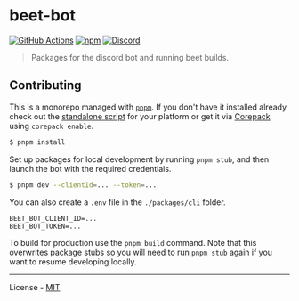 # beet-bot

[![GitHub Actions](https://github.com/mcbeet/beet-bot/workflows/CI/badge.svg)](https://github.com/mcbeet/beet-bot/actions)
[![npm](https://img.shields.io/npm/v/extract-math.svg)](https://www.npmjs.com/package/extract-math)
[![Discord](https://img.shields.io/discord/900530660677156924?color=7289DA&label=discord&logo=discord&logoColor=fff)](https://discord.gg/98MdSGMm8j)

> Packages for the discord bot and running beet builds.

## Contributing

This is a monorepo managed with [`pnpm`](https://pnpm.io/). If you don't have it installed already check out the [standalone script](https://pnpm.io/installation) for your platform or get it via [Corepack](https://github.com/nodejs/corepack) using `corepack enable`.

```bash
$ pnpm install
```

Set up packages for local development by running `pnpm stub`, and then launch the bot with the required credentials.

```bash
$ pnpm dev --clientId=... --token=...
```

You can also create a `.env` file in the `./packages/cli` folder.

```env
BEET_BOT_CLIENT_ID=...
BEET_BOT_TOKEN=...
```

To build for production use the `pnpm build` command. Note that this overwrites package stubs so you will need to run `pnpm stub` again if you want to resume developing locally.

---

License - [MIT](https://github.com/mcbeet/beet-bot/blob/main/LICENSE)
